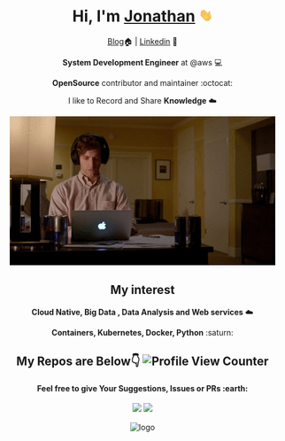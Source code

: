 <div align="center">
  
<h1>Hi, I'm <a href="https://jaswdr.dev/">Jonathan</a> <img src="./hand.gif" width="25px"> </h1>
  
[Blog](https://jaswdr.dev):house: | [Linkedin](https://linkedin.com/in/jaswdr) :office:

**System Development Engineer** at @aws :computer:

**OpenSource** contributor and maintainer :octocat:

I like to Record and Share **Knowledge** :cloud:
  
![Pt1P](./guy-in-computer.gif)

## My interest️

**Cloud Native, Big Data , Data Analysis and Web services** :cloud:

**Containers, Kubernetes, Docker, Python** :saturn:

## My Repos are Below👇 ![Profile View Counter](https://komarev.com/ghpvc/?username=jaswdr)

#### Feel free to give Your Suggestions, Issues or PRs :earth:
  
<p align="center">
  <img width="49%" src="https://github-readme-stats.vercel.app/api?username=jaswdr&show_icons=true&theme=tokyonight" />
  <img width="49%" src="https://github-readme-streak-stats.herokuapp.com/?user=jaswdr&theme=tokyonight" />
</p>

<img src="https://github-profile-trophy.vercel.app/?username=jaswdr&theme=flat&column=7&margin-w=10" alt="logo" height="160" align="center" />
  
  
</div>
